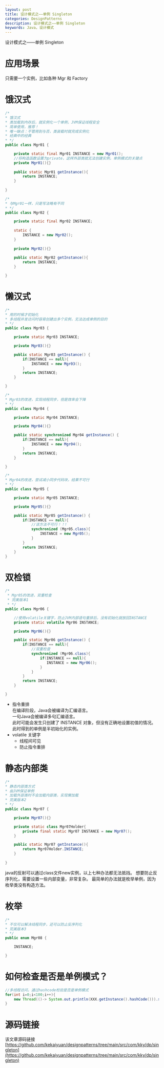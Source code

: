 ```yaml
---
layout: post
title: 设计模式之——单例 Singleton
categories: DesignPatterns
description: 设计模式之——单例 Singleton
keywords: Java，设计模式
---
```


设计模式之——单例 Singleton

# 应用场景
只需要一个实例，比如各种 Mgr 和 Factory

# 饿汉式
```java
/*
* 饿汉式
* 类加载到内存后，就实例化一个单例，JVM保证线程安全
* 简单使用，推荐！
* 唯一缺点：不管用到与否，类装载时就完成实例化
* 经典中的经典
* */
public class Mgr01 {

    private static final Mgr01 INSTANCE = new Mgr01();
	//将构造函数设置为private，这样外部类就无法创建实例，单例模式的关键点
    private Mgr01(){}
	
    public static Mgr01 getInstance(){
        return INSTANCE;
    }
	
}
```
```java
/*
* 与Mgr01一样，只是写法略有不同
* */
public class Mgr02 {

    private static final Mgr02 INSTANCE;
	
    static {
        INSTANCE = new Mgr02();
    }
	
    private Mgr02(){}
	
    public static Mgr02 getInstance(){
        return INSTANCE;
    }

}
```

# 懒汉式
```java
/*
* 用的时候才初始化
* 多线程并发访问时容易创建出多个实例，无法达成单例的目的
* */
public class Mgr03 {

    private static Mgr03 INSTANCE;

    private Mgr03(){}

    public static Mgr03 getInstance() {
        if(INSTANCE == null){
            INSTANCE = new Mgr03();
        }
        return INSTANCE;
    }

}

```
```java
/*
* Mgr03的改进，实现线程同步，但是效率会下降
* */
public class Mgr04 {

    private static Mgr04 INSTANCE;

    private Mgr04(){}

    public static synchronized Mgr04 getInstance() {
        if(INSTANCE == null){
            INSTANCE = new Mgr04();
        }
        return INSTANCE;
    }

}

```
```java
/*
* Mgr04的改进，尝试减小同步代码块，结果不可行
* */
public class Mgr05 {

    private static Mgr05 INSTANCE;

    private Mgr05(){}

    public static Mgr05 getInstance() {
        if(INSTANCE == null){
            //该方法不可行！！!
            synchronized (Mgr05.class){
				INSTANCE = new Mgr05();
            }        
        }
        return INSTANCE;
    }
}

```
# 双检锁
```java
/*
 * Mgr05的改进，双重检查
 * 完美版本1
 * */
public class Mgr06 {

	//使用volatile关键字，防止JVM内部语句重排后，没有初始化就放回INSTANCE
    private static volatile Mgr06 INSTANCE;

    private Mgr06(){}

    public static Mgr06 getInstance() {
        if(INSTANCE == null){
            //双重检查
            synchronized (Mgr06.class){
                if(INSTANCE == null){
                   INSTANCE = new Mgr06();
                }
            }
        }
        return INSTANCE;
    }

}
```
- 指令重排<br>
  在编译阶段，Java会被编译为汇编语言。<br>
  一句Java会被编译多句汇编语言。<br>
  此时可能会发生只创建了 INSTANCE 对象，但没有正确地设置初值的情况。<br>
  此时得到的单例是半初始化的实例。<br>
- volatile 关键字
	- 线程间可见
	- 防止指令重排
# 静态内部类
```java
/*
* 静态内部类方式
* 由JVM保证单例
* 加载外部类时不会加载内部类，实现懒加载
* 完美版本2
* */
public class Mgr07 {

    private Mgr07(){}

    private static class Mgr07Holder{
        private final static Mgr07 INSTANCE = new Mgr07();
    }

    public static Mgr07 getInstance(){
        return Mgr07Holder.INSTANCE;
    }
	
}
```

java的反射可以通过class文件new实例，以上七种办法都无法抵挡。
想要防止反序列化，需要设置一些内部变量，非常复杂。
最简单的办法就是枚举单例，因为枚举类没有构造方法。

# 枚举

```java
/*
* 不仅可以解决线程同步，还可以防止反序列化
* 完美版本3
* */
public enum Mgr08 {

    INSTANCE;

}
```
# 如何检查是否是单例模式？
```java
//多线程访问，通过hashcode检验是否是单例模式
for(int i=0;i<100;i++){
	new Thread(()-> System.out.println(XXX.getInstance().hashCode())).start();
}
```

# 源码链接
该文章源码链接[https://github.com/kekaiyuan/designpatterns/tree/main/src/com/kky/dp/singleton](https://github.com/kekaiyuan/designpatterns/tree/main/src/com/kky/dp/singleton)
